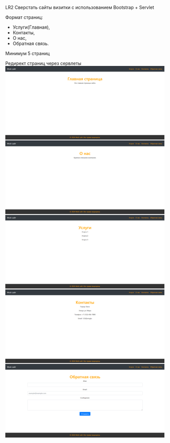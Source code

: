 LR2 
Сверстать сайты визитки с использованием Bootstrap + Servlet 

Формат страниц:

- Услуги(Главная),
- Контакты,
- О нас,
- Обратная связь.

Минимум 5 страниц

Редирект страниц  через сервлеты
<img src="main.png" width="500" height="230">
<img src="about.png" width="500" height="230">
<img src="services.png" width="500" height="230">
<img src="contact.png" width="500" height="230">
<img src="feedback.png" width="500" height="230">
